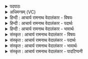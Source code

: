 <details><summary>पदपाठः</summary>

या। ते꣣। भीमा꣡नि꣢। आ꣡यु꣢꣯धा। ति꣣ग्मा꣡नि꣢। स꣡न्ति꣢꣯। धू꣡र्व꣢꣯णे। र꣡क्ष꣢꣯। स꣣मस्य। नः। निदः꣢। ७८०।
</details>

<details><summary>अधिमन्त्रम् (VC)</summary>

- पवमानः सोमः
- अहमीयुराङ्गिरसः
- गायत्री
- षड्जः
</details>

<details><summary>हिन्दी : आचार्य रामनाथ वेदालंकार - विषयः</summary>

अगले मन्त्र में फिर उन्हीं से प्रार्थना है।
</details>

<details><summary>हिन्दी : आचार्य रामनाथ वेदालंकार - पदार्थः</summary>

पदार्थान्वयभाषाः -  हे पवमान सोम ! हे कर्मशूर जगदीश्वर, आचार्य और राजन् ! (धूर्वणे) हिंसक के लिए (या) जो (ते) आपके (भीमानि) भयंकर, (तिग्मानि) तीक्ष्ण (आयुधा) हथियार (सन्ति) हैं, उनके द्वारा आप (समस्य) सब शत्रुओं से की जानेवाली (निदः) निन्दा से (नः) हमें (रक्ष) बचाइये ॥३॥ यहाँ अर्थश्लेष अलङ्कार है ॥३॥
</details>

<details><summary>हिन्दी : आचार्य रामनाथ वेदालंकार - भावार्थः</summary>

भावार्थभाषाः -  जगदीश्वर दण्डशक्तिरूप शस्त्रास्त्रों से,आचार्य ब्रह्मतेजरूप शस्त्रास्त्रों से और राजा भौतिक शस्त्रास्त्रों से दुष्टों की दुष्टता को दूर करके उनसे की जानेवाली निन्दा से मनुष्यों,शिष्यों और प्रजाजनों की रक्षा करें ॥३॥
</details>

<details><summary>संस्कृत : आचार्य रामनाथ वेदालंकार - विषयः</summary>

अथ पुनरपि तानेव प्रार्थयते।
</details>

<details><summary>संस्कृत : आचार्य रामनाथ वेदालंकार - पदार्थः</summary>

पदार्थान्वयभाषाः -  हे पवमान सोम ! हे कर्मशूर जगदीश्वर आचार्य नृपते वा ! (धूर्वणे) हिंसकाय। [धुर्वी हिंसार्थः। धूर्वति हिनस्ति यः स धूर्वा तस्मै।] (या) यानि (ते) तव (भीमानि) भयङ्कराणि, (तिग्मानि) तीक्ष्णानि (आयुधा) आयुधानि [सर्वत्र ‘शेश्छन्दसि बहुलम्। अ० ६।१।७०’ इति शेर्लोपः।] (सन्ति) वर्त्तन्ते, तैः (समस्य) सर्वस्य शत्रोः (निदः) निन्दायाः (नः) अस्मान् (रक्ष) त्रायस्व ॥३॥ अत्रार्थश्लेषालङ्कारः ॥३॥
</details>

<details><summary>संस्कृत : आचार्य रामनाथ वेदालंकार - भावार्थः</summary>

भावार्थभाषाः -  जगदीश्वरो दण्डशक्तिरूपैराचार्यो ब्रह्मतेजोरूपैर्नृपतिश्च भौतिकैः शस्त्रास्त्रैर्दुष्टानां दुष्टतां निराकृत्य तत्कृतान्निन्दनाद् मनुष्यान् शिष्यान् प्रजाजनांश्च रक्षन्तु ॥३॥
</details>

<details><summary>संस्कृत : आचार्य रामनाथ वेदालंकार - पादटिप्पनी</summary>

टिप्पणी:   १.ऋ० ९।६१।३०।
</details>